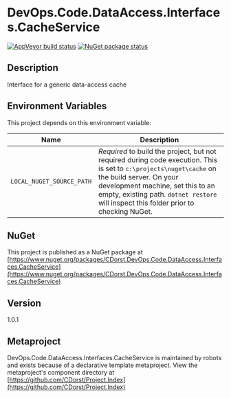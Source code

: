 # DevOps.Code.DataAccess.Interfaces.CacheService

[![AppVeyor build status](https://img.shields.io/appveyor/ci/cdorst/devops-code-dataaccess-interfaces-cacheservice.svg?label=AppVeyor&style=for-the-badge)](https://ci.appveyor.com/project/cdorst/devops-code-dataaccess-interfaces-cacheservice)
[![NuGet package status](https://img.shields.io/nuget/v/CDorst.DevOps.Code.DataAccess.Interfaces.CacheService.svg?label=NuGet&style=for-the-badge)](https://www.nuget.org/packages/CDorst.DevOps.Code.DataAccess.Interfaces.CacheService)

## Description

Interface for a generic data-access cache

## Environment Variables

This project depends on this environment variable:

Name | Description
---- | -----------
`LOCAL_NUGET_SOURCE_PATH` | *Required* to build the project, but not required during code execution. This is set to `c:\projects\nuget\cache` on the build server. On your development machine, set this to an empty, existing path. `dotnet restore` will inspect this folder prior to checking NuGet.

## NuGet

This project is published as a NuGet package at [https://www.nuget.org/packages/CDorst.DevOps.Code.DataAccess.Interfaces.CacheService](https://www.nuget.org/packages/CDorst.DevOps.Code.DataAccess.Interfaces.CacheService)

## Version

1.0.1

## Metaproject

DevOps.Code.DataAccess.Interfaces.CacheService is maintained by robots and exists because of a declarative template metaproject. View the metaproject's component directory at [https://github.com/CDorst/Project.Index](https://github.com/CDorst/Project.Index)

